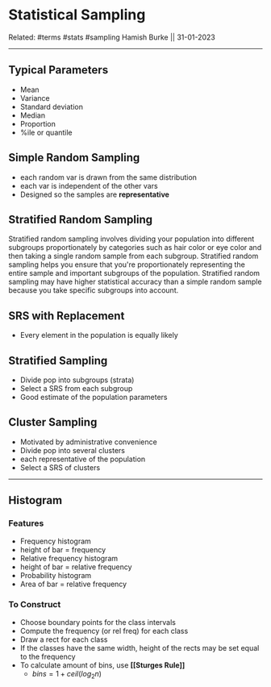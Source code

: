 # Statistical Sampling

Related: #terms #stats #sampling
Hamish Burke || 31-01-2023
***

## Typical Parameters

-   Mean
-   Variance
-   Standard deviation
-   Median
-   Proportion
-   %ile or quantile

  

## Simple Random Sampling

-   each random var is drawn from the same distribution
-   each var is independent of the other vars
-   Designed so the samples are **representative**

  

## Stratified Random Sampling

Stratified random sampling involves dividing your population into different subgroups proportionately by categories such as hair color or eye color and then taking a single random sample from each subgroup. Stratified random sampling helps you ensure that you're proportionately representing the entire sample and important subgroups of the population. Stratified random sampling may have higher statistical accuracy than a simple random sample because you take specific subgroups into account.

  

  

## SRS with Replacement

-   Every element in the population is equally likely

## Stratified Sampling

-   Divide pop into subgroups (strata) 
-   Select a SRS from each subgroup
-   Good estimate of the population parameters

## Cluster Sampling

-   Motivated by administrative convenience
-   Divide pop into several clusters
-   each representative of the population
-   Select a SRS of clusters

***

## Histogram

### Features

-   Frequency histogram
-   height of bar = frequency
-   Relative frequency histogram
-   height of bar = relative frequency
-   Probability histogram
-   Area of bar = relative frequency

### To Construct

-   Choose boundary points for the class intervals
-   Compute the frequency (or rel freq) for each class
-   Draw a rect for each class
-   If the classes have the same width, height of the rects may be set equal to the frequency
- To calculate amount of bins, use **[[Sturges Rule]]**
	- $bins=1+ceil(log_2n)$

